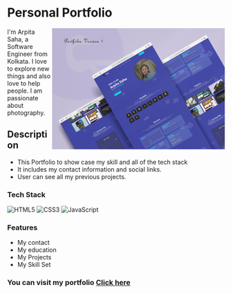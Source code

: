 # Personal Portfolio 


<img align="right" alt="Coding" width="400" src="https://github.com/Arpita0906/Arpita0906.github.io/blob/main/image/Portfolio.jpg">


I'm Arpita Saha, a Software Engineer from Kolkata. I love to explore new things and also love to help people. I am passionate about photography.




## Description

- This Portfolio to show case my skill and all of the tech stack 
- It includes my contact information and social links.
- User can see all my previous projects. 

### Tech Stack


![HTML5](https://img.shields.io/badge/html5-%23E34F26.svg?style=for-the-badge&logo=html5&logoColor=white)
![CSS3](https://img.shields.io/badge/css3-%231572B6.svg?style=for-the-badge&logo=css3&logoColor=white)
![JavaScript](https://img.shields.io/badge/javascript-%23323330.svg?style=for-the-badge&logo=javascript&logoColor=%23F7DF1E)

### Features 

- My contact
- My education
- My Projects
- My Skill Set

### You can visit my portfolio [Click here ](https://arpita0906.github.io)



